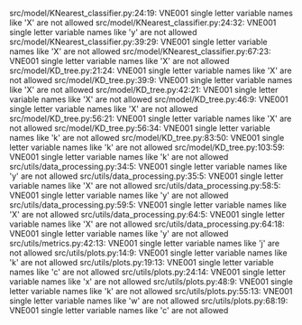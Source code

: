 src/model/KNearest_classifier.py:24:19: VNE001 single letter variable names like 'X' are not allowed
src/model/KNearest_classifier.py:24:32: VNE001 single letter variable names like 'y' are not allowed
src/model/KNearest_classifier.py:39:29: VNE001 single letter variable names like 'X' are not allowed
src/model/KNearest_classifier.py:67:23: VNE001 single letter variable names like 'X' are not allowed
src/model/KD_tree.py:21:24: VNE001 single letter variable names like 'X' are not allowed
src/model/KD_tree.py:39:9: VNE001 single letter variable names like 'X' are not allowed
src/model/KD_tree.py:42:21: VNE001 single letter variable names like 'X' are not allowed
src/model/KD_tree.py:46:9: VNE001 single letter variable names like 'X' are not allowed
src/model/KD_tree.py:56:21: VNE001 single letter variable names like 'X' are not allowed
src/model/KD_tree.py:56:34: VNE001 single letter variable names like 'k' are not allowed
src/model/KD_tree.py:83:50: VNE001 single letter variable names like 'k' are not allowed
src/model/KD_tree.py:103:59: VNE001 single letter variable names like 'k' are not allowed
src/utils/data_processing.py:34:5: VNE001 single letter variable names like 'y' are not allowed
src/utils/data_processing.py:35:5: VNE001 single letter variable names like 'X' are not allowed
src/utils/data_processing.py:58:5: VNE001 single letter variable names like 'y' are not allowed
src/utils/data_processing.py:59:5: VNE001 single letter variable names like 'X' are not allowed
src/utils/data_processing.py:64:5: VNE001 single letter variable names like 'X' are not allowed
src/utils/data_processing.py:64:18: VNE001 single letter variable names like 'y' are not allowed
src/utils/metrics.py:42:13: VNE001 single letter variable names like 'j' are not allowed
src/utils/plots.py:14:9: VNE001 single letter variable names like 'k' are not allowed
src/utils/plots.py:19:13: VNE001 single letter variable names like 'c' are not allowed
src/utils/plots.py:24:14: VNE001 single letter variable names like 'x' are not allowed
src/utils/plots.py:48:9: VNE001 single letter variable names like 'k' are not allowed
src/utils/plots.py:55:13: VNE001 single letter variable names like 'w' are not allowed
src/utils/plots.py:68:19: VNE001 single letter variable names like 'c' are not allowed
